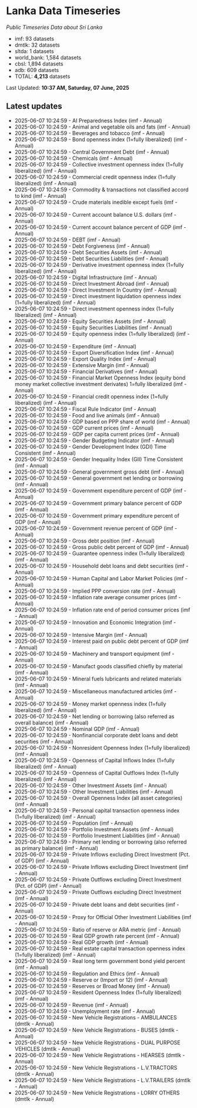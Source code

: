 # Lanka Data Timeseries
*Public Timeseries Data about Sri Lanka*

* imf: 93 datasets
* dmtlk: 32 datasets
* sltda: 1 datasets
* world_bank: 1,584 datasets
* cbsl: 1,894 datasets
* adb: 609 datasets
* TOTAL: **4,213** datasets

Last Updated: **10:37 AM, Saturday, 07 June, 2025**

## Latest updates

* 2025-06-07 10:24:59 - AI Preparedness Index (imf - Annual)
* 2025-06-07 10:24:59 - Animal and vegetable oils and fats (imf - Annual)
* 2025-06-07 10:24:59 - Beverages and tobacco (imf - Annual)
* 2025-06-07 10:24:59 - Bond openness index (1=fully liberalized) (imf - Annual)
* 2025-06-07 10:24:59 - Central Government Debt (imf - Annual)
* 2025-06-07 10:24:59 - Chemicals (imf - Annual)
* 2025-06-07 10:24:59 - Collective investment openness index (1=fully liberalized) (imf - Annual)
* 2025-06-07 10:24:59 - Commercial credit openness index (1=fully liberalized) (imf - Annual)
* 2025-06-07 10:24:59 - Commodity & transactions not classified accord to kind (imf - Annual)
* 2025-06-07 10:24:59 - Crude materials inedible except fuels (imf - Annual)
* 2025-06-07 10:24:59 - Current account balance U.S. dollars (imf - Annual)
* 2025-06-07 10:24:59 - Current account balance percent of GDP (imf - Annual)
* 2025-06-07 10:24:59 - DEBT (imf - Annual)
* 2025-06-07 10:24:59 - Debt Forgiveness (imf - Annual)
* 2025-06-07 10:24:59 - Debt Securities Assets (imf - Annual)
* 2025-06-07 10:24:59 - Debt Securities Liabilities (imf - Annual)
* 2025-06-07 10:24:59 - Derivative investment openness index (1=fully liberalized) (imf - Annual)
* 2025-06-07 10:24:59 - Digital Infrastructure (imf - Annual)
* 2025-06-07 10:24:59 - Direct Investment Abroad (imf - Annual)
* 2025-06-07 10:24:59 - Direct Investment In Country (imf - Annual)
* 2025-06-07 10:24:59 - Direct investment liquidation openness index (1=fully liberalized) (imf - Annual)
* 2025-06-07 10:24:59 - Direct investment openness index (1=fully liberalized) (imf - Annual)
* 2025-06-07 10:24:59 - Equity Securities Assets (imf - Annual)
* 2025-06-07 10:24:59 - Equity Securities Liabilities (imf - Annual)
* 2025-06-07 10:24:59 - Equity openness index (1=fully liberalized) (imf - Annual)
* 2025-06-07 10:24:59 - Expenditure (imf - Annual)
* 2025-06-07 10:24:59 - Export Diversification Index (imf - Annual)
* 2025-06-07 10:24:59 - Export Quality Index (imf - Annual)
* 2025-06-07 10:24:59 - Extensive Margin (imf - Annual)
* 2025-06-07 10:24:59 - Financial Derivatives (imf - Annual)
* 2025-06-07 10:24:59 - Financial Market Openness Index (equity bond money market collective investment derivates) 1=fully liberalized (imf - Annual)
* 2025-06-07 10:24:59 - Financial credit openness index (1=fully liberalized) (imf - Annual)
* 2025-06-07 10:24:59 - Fiscal Rule Indicator (imf - Annual)
* 2025-06-07 10:24:59 - Food and live animals (imf - Annual)
* 2025-06-07 10:24:59 - GDP based on PPP share of world (imf - Annual)
* 2025-06-07 10:24:59 - GDP current prices (imf - Annual)
* 2025-06-07 10:24:59 - GDP per capita current prices (imf - Annual)
* 2025-06-07 10:24:59 - Gender Budgeting Indicator (imf - Annual)
* 2025-06-07 10:24:59 - Gender Development Index (GDI) Time Consistent (imf - Annual)
* 2025-06-07 10:24:59 - Gender Inequality Index (GII) Time Consistent (imf - Annual)
* 2025-06-07 10:24:59 - General government gross debt (imf - Annual)
* 2025-06-07 10:24:59 - General government net lending or borrowing (imf - Annual)
* 2025-06-07 10:24:59 - Government expenditure percent of GDP (imf - Annual)
* 2025-06-07 10:24:59 - Government primary balance percent of GDP (imf - Annual)
* 2025-06-07 10:24:59 - Government primary expenditure percent of GDP (imf - Annual)
* 2025-06-07 10:24:59 - Government revenue percent of GDP (imf - Annual)
* 2025-06-07 10:24:59 - Gross debt position (imf - Annual)
* 2025-06-07 10:24:59 - Gross public debt percent of GDP (imf - Annual)
* 2025-06-07 10:24:59 - Guarantee openness index (1=fully liberalized) (imf - Annual)
* 2025-06-07 10:24:59 - Household debt loans and debt securities (imf - Annual)
* 2025-06-07 10:24:59 - Human Capital and Labor Market Policies (imf - Annual)
* 2025-06-07 10:24:59 - Implied PPP conversion rate (imf - Annual)
* 2025-06-07 10:24:59 - Inflation rate average consumer prices (imf - Annual)
* 2025-06-07 10:24:59 - Inflation rate end of period consumer prices (imf - Annual)
* 2025-06-07 10:24:59 - Innovation and Economic Integration (imf - Annual)
* 2025-06-07 10:24:59 - Intensive Margin (imf - Annual)
* 2025-06-07 10:24:59 - Interest paid on public debt percent of GDP (imf - Annual)
* 2025-06-07 10:24:59 - Machinery and transport equipment (imf - Annual)
* 2025-06-07 10:24:59 - Manufact goods classified chiefly by material (imf - Annual)
* 2025-06-07 10:24:59 - Mineral fuels lubricants and related materials (imf - Annual)
* 2025-06-07 10:24:59 - Miscellaneous manufactured articles (imf - Annual)
* 2025-06-07 10:24:59 - Money market openness index (1=fully liberalized) (imf - Annual)
* 2025-06-07 10:24:59 - Net lending or borrowing (also referred as overall balance) (imf - Annual)
* 2025-06-07 10:24:59 - Nominal GDP (imf - Annual)
* 2025-06-07 10:24:59 - Nonfinancial corporate debt loans and debt securities (imf - Annual)
* 2025-06-07 10:24:59 - Nonresident Openness Index (1=fully liberalized) (imf - Annual)
* 2025-06-07 10:24:59 - Openness of Capital Inflows Index (1=fully liberalized) (imf - Annual)
* 2025-06-07 10:24:59 - Openness of Capital Outflows Index (1=fully liberalized) (imf - Annual)
* 2025-06-07 10:24:59 - Other Investment Assets (imf - Annual)
* 2025-06-07 10:24:59 - Other Investment Liabilities (imf - Annual)
* 2025-06-07 10:24:59 - Overall Openness Index (all asset categories) (imf - Annual)
* 2025-06-07 10:24:59 - Personal capital transaction openness index (1=fully liberalized) (imf - Annual)
* 2025-06-07 10:24:59 - Population (imf - Annual)
* 2025-06-07 10:24:59 - Portfolio Investment Assets (imf - Annual)
* 2025-06-07 10:24:59 - Portfolio Investment Liabilities (imf - Annual)
* 2025-06-07 10:24:59 - Primary net lending or borrowing (also referred as primary balance) (imf - Annual)
* 2025-06-07 10:24:59 - Private Inflows excluding Direct Investment (Pct. of GDP) (imf - Annual)
* 2025-06-07 10:24:59 - Private Inflows excluding Direct Investment (imf - Annual)
* 2025-06-07 10:24:59 - Private Outflows excluding Direct Investment (Pct. of GDP) (imf - Annual)
* 2025-06-07 10:24:59 - Private Outflows excluding Direct Investment (imf - Annual)
* 2025-06-07 10:24:59 - Private debt loans and debt securities (imf - Annual)
* 2025-06-07 10:24:59 - Proxy for Official Other Investment Liabilities (imf - Annual)
* 2025-06-07 10:24:59 - Ratio of reserve or ARA metric (imf - Annual)
* 2025-06-07 10:24:59 - Real GDP growth rate percent (imf - Annual)
* 2025-06-07 10:24:59 - Real GDP growth (imf - Annual)
* 2025-06-07 10:24:59 - Real estate capital transaction openness index (1=fully liberalized) (imf - Annual)
* 2025-06-07 10:24:59 - Real long term government bond yield percent (imf - Annual)
* 2025-06-07 10:24:59 - Regulation and Ethics (imf - Annual)
* 2025-06-07 10:24:59 - Reserve or (Import or 12) (imf - Annual)
* 2025-06-07 10:24:59 - Reserves or Broad Money (imf - Annual)
* 2025-06-07 10:24:59 - Resident Openness Index (1=fully liberalized) (imf - Annual)
* 2025-06-07 10:24:59 - Revenue (imf - Annual)
* 2025-06-07 10:24:59 - Unemployment rate (imf - Annual)
* 2025-06-07 10:24:59 - New Vehicle Registrations - AMBULANCES (dmtlk - Annual)
* 2025-06-07 10:24:59 - New Vehicle Registrations - BUSES (dmtlk - Annual)
* 2025-06-07 10:24:59 - New Vehicle Registrations - DUAL PURPOSE VEHICLES (dmtlk - Annual)
* 2025-06-07 10:24:59 - New Vehicle Registrations - HEARSES (dmtlk - Annual)
* 2025-06-07 10:24:59 - New Vehicle Registrations - L.V.TRACTORS (dmtlk - Annual)
* 2025-06-07 10:24:59 - New Vehicle Registrations - L.V.TRAILERS (dmtlk - Annual)
* 2025-06-07 10:24:59 - New Vehicle Registrations - LORRY OTHERS (dmtlk - Annual)